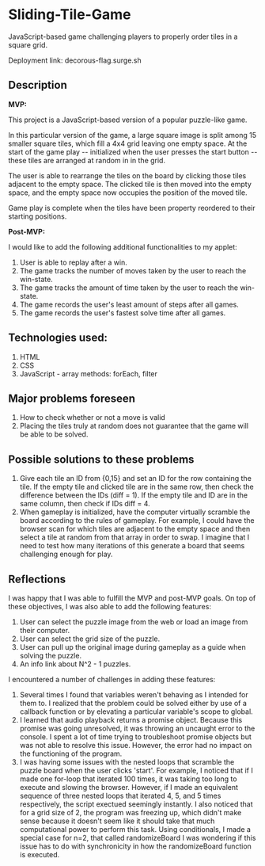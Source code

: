 # Sliding-Tile-Game

JavaScript-based game challenging players to properly order tiles in a square grid.

Deployment link:    decorous-flag.surge.sh


## Description

**MVP:**

This project is a JavaScript-based version of a popular puzzle-like game.

In this particular version of the game, a large square image is split among 15 smaller square tiles, which fill a 4x4 grid leaving one empty space. At the start of the game play -- initialized when the user presses the start button -- these tiles are arranged at random in in the grid.

The user is able to rearrange the tiles on the board by clicking those tiles adjacent to the empty space. The clicked tile is then moved into the empty space, and the empty space now occupies the position of the moved tile.

Game play is complete when the tiles have been property reordered to their starting positions.

**Post-MVP:**

I would like to add the following additional functionalities to my applet:
1. User is able to replay after a win.
2. The game tracks the number of moves taken by the user to reach the win-state.
3. The game tracks the amount of time taken by the user to reach the win-state.
4. The game records the user's least amount of steps after all games.
5. The game records the user's fastest solve time after all games.

## Technologies used:

1. HTML
2. CSS
3. JavaScript - array methods: forEach, filter


## Major problems foreseen
1. How to check whether or not a move is valid
2. Placing the tiles truly at random does not guarantee that the game will be able to be solved.

## Possible solutions to these problems
1. Give each tile an ID from {0,15} and set an ID for the row containing the tile. If the empty tile and clicked tile are in the same row, then check the difference between the IDs (diff = 1). If the empty tile and ID are in the same column, then check if IDs diff = 4.
2. When gameplay is initialized, have the computer virtually scramble the board according to the rules of gameplay. For example, I could have the browser scan for which tiles are adjacent to the empty space and then select a tile at random from that array in order to swap. I imagine that I need to test how many iterations of this generate a board that seems challenging enough for play.


## Reflections

I was happy that I was able to fulfill the MVP and post-MVP goals. On top of these objectives, I was also able to add the following features:

1. User can select the puzzle image from the web or load an image from their computer.
2. User can select the grid size of the puzzle.
3. User can pull up the original image during gameplay as a guide when solving the puzzle.
4. An info link about N^2 - 1 puzzles.

I encountered a number of challenges in adding these features:

1. Several times I found that variables weren't behaving as I intended for them to. I realized that the problem could be solved either by use of a callback function or by elevating a particular variable's scope to global.
2. I learned that audio playback returns a promise object. Because this promise was going unresolved, it was throwing an uncaught error to the console. I spent a lot of time trying to troubleshoot promise objects but was not able to resolve this issue. However, the error had no impact on the functioning of the program.
3. I was having some issues with the nested loops that scramble the puzzle board when the user clicks 'start'. For example, I noticed that if I made one for-loop that iterated 100 times, it was taking too long to execute and slowing the browser. However, if I made an equivalent sequence of three nested loops that iterated 4, 5, and 5 times respectively, the script exectued seemingly instantly. I also noticed that for a grid size of 2, the program was freezing up, which didn't make sense because it doesn't seem like it should take that much computational power to perform this task. Using conditionals, I made a special case for n=2, that called randomizeBoard I was wondering if this issue has to do with synchronicity in how the randomizeBoard function is executed.
